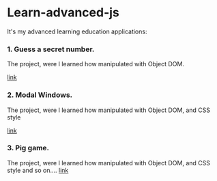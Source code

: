 # Learn-advanced-js

It's my advanced learning education applications:
### 1. Guess a secret number. 
The project, were I learned how manipulated with Object DOM.

[link](http://test.ruslangaifutdinov.ru/guess_my_number/index.html)


### 2. Modal Windows.
The project, were I learned how manipulated with Object DOM, and CSS style

[link](http://test.ruslangaifutdinov.ru/modal/index.html)


### 3. Pig game.
The project, were I learned how manipulated with Object DOM, and CSS style and so on....
[link](http://test.ruslangaifutdinov.ru/pig_game/index.html)
